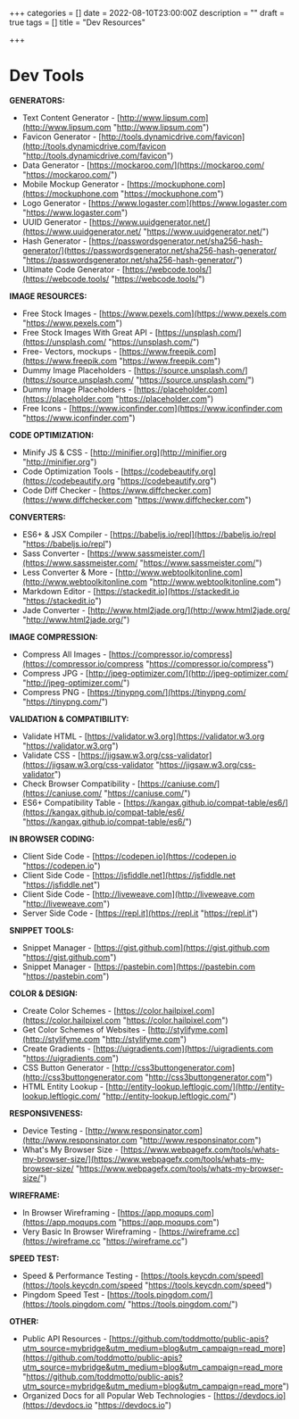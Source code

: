 +++
categories = []
date = 2022-08-10T23:00:00Z
description = ""
draft = true
tags = []
title = "Dev Resources"

+++
# Dev Tools

**GENERATORS:**

* Text Content Generator - [http://www.lipsum.com](http://www.lipsum.com "http://www.lipsum.com")
* Favicon Generator - [http://tools.dynamicdrive.com/favicon](http://tools.dynamicdrive.com/favicon "http://tools.dynamicdrive.com/favicon")
* Data Generator - [https://mockaroo.com/](https://mockaroo.com/ "https://mockaroo.com/")
* Mobile Mockup Generator - [https://mockuphone.com](https://mockuphone.com "https://mockuphone.com")
* Logo Generator - [https://www.logaster.com](https://www.logaster.com "https://www.logaster.com")
* UUID Generator - [https://www.uuidgenerator.net/](https://www.uuidgenerator.net/ "https://www.uuidgenerator.net/")
* Hash Generator - [https://passwordsgenerator.net/sha256-hash-generator/](https://passwordsgenerator.net/sha256-hash-generator/ "https://passwordsgenerator.net/sha256-hash-generator/")
* Ultimate Code Generator - [https://webcode.tools/](https://webcode.tools/ "https://webcode.tools/")

**IMAGE RESOURCES:**

* Free Stock Images - [https://www.pexels.com](https://www.pexels.com "https://www.pexels.com")
* Free Stock Images With Great API - [https://unsplash.com/](https://unsplash.com/ "https://unsplash.com/")
* Free- Vectors, mockups - [https://www.freepik.com](https://www.freepik.com "https://www.freepik.com")
* Dummy Image Placeholders - [https://source.unsplash.com/](https://source.unsplash.com/ "https://source.unsplash.com/")
* Dummy Image Placeholders - [https://placeholder.com](https://placeholder.com "https://placeholder.com")
* Free Icons - [https://www.iconfinder.com](https://www.iconfinder.com "https://www.iconfinder.com")

**CODE OPTIMIZATION:**

* Minify JS & CSS - [http://minifier.org](http://minifier.org "http://minifier.org")
* Code Optimization Tools - [https://codebeautify.org](https://codebeautify.org "https://codebeautify.org")
* Code Diff Checker - [https://www.diffchecker.com](https://www.diffchecker.com "https://www.diffchecker.com")

**CONVERTERS:**

* ES6+ & JSX Compiler - [https://babeljs.io/repl](https://babeljs.io/repl "https://babeljs.io/repl")
* Sass Converter - [https://www.sassmeister.com/](https://www.sassmeister.com/ "https://www.sassmeister.com/")
* Less Converter & More - [http://www.webtoolkitonline.com](http://www.webtoolkitonline.com "http://www.webtoolkitonline.com")
* Markdown Editor - [https://stackedit.io](https://stackedit.io "https://stackedit.io")
* Jade Converter - [http://www.html2jade.org/](http://www.html2jade.org/ "http://www.html2jade.org/")

**IMAGE COMPRESSION:**

* Compress All Images - [https://compressor.io/compress](https://compressor.io/compress "https://compressor.io/compress")
* Compress JPG - [http://jpeg-optimizer.com/](http://jpeg-optimizer.com/ "http://jpeg-optimizer.com/")
* Compress PNG - [https://tinypng.com/](https://tinypng.com/ "https://tinypng.com/")

**VALIDATION & COMPATIBILITY:**

* Validate HTML - [https://validator.w3.org](https://validator.w3.org "https://validator.w3.org")
* Validate CSS - [https://jigsaw.w3.org/css-validator](https://jigsaw.w3.org/css-validator "https://jigsaw.w3.org/css-validator")
* Check Browser Compatibility - [https://caniuse.com/](https://caniuse.com/ "https://caniuse.com/")
* ES6+ Compatibility Table - [https://kangax.github.io/compat-table/es6/](https://kangax.github.io/compat-table/es6/ "https://kangax.github.io/compat-table/es6/")

**IN BROWSER CODING:**

* Client Side Code - [https://codepen.io](https://codepen.io "https://codepen.io")
* Client Side Code - [https://jsfiddle.net](https://jsfiddle.net "https://jsfiddle.net")
* Client Side Code - [http://liveweave.com](http://liveweave.com "http://liveweave.com")
* Server Side Code - [https://repl.it](https://repl.it "https://repl.it")

**SNIPPET TOOLS:**

* Snippet Manager - [https://gist.github.com](https://gist.github.com "https://gist.github.com")
* Snippet Manager - [https://pastebin.com](https://pastebin.com "https://pastebin.com")

**COLOR & DESIGN:**

* Create Color Schemes - [https://color.hailpixel.com](https://color.hailpixel.com "https://color.hailpixel.com")
* Get Color Schemes of Websites - [http://stylifyme.com](http://stylifyme.com "http://stylifyme.com")
* Create Gradients - [https://uigradients.com](https://uigradients.com "https://uigradients.com")
* CSS Button Generator - [http://css3buttongenerator.com](http://css3buttongenerator.com "http://css3buttongenerator.com")
* HTML Entity Lookup - [http://entity-lookup.leftlogic.com/](http://entity-lookup.leftlogic.com/ "http://entity-lookup.leftlogic.com/")

**RESPONSIVENESS:**

* Device Testing - [http://www.responsinator.com](http://www.responsinator.com "http://www.responsinator.com")
* What's My Browser Size - [https://www.webpagefx.com/tools/whats-my-browser-size/](https://www.webpagefx.com/tools/whats-my-browser-size/ "https://www.webpagefx.com/tools/whats-my-browser-size/")

**WIREFRAME:**

* In Browser Wireframing - [https://app.moqups.com](https://app.moqups.com "https://app.moqups.com")
* Very Basic In Browser Wireframing - [https://wireframe.cc](https://wireframe.cc "https://wireframe.cc")

**SPEED TEST:**

* Speed & Performance Testing - [https://tools.keycdn.com/speed](https://tools.keycdn.com/speed "https://tools.keycdn.com/speed")
* Pingdom Speed Test - [https://tools.pingdom.com/](https://tools.pingdom.com/ "https://tools.pingdom.com/")

**OTHER:**

* Public API Resources - [https://github.com/toddmotto/public-apis?utm_source=mybridge&utm_medium=blog&utm_campaign=read_more](https://github.com/toddmotto/public-apis?utm_source=mybridge&utm_medium=blog&utm_campaign=read_more "https://github.com/toddmotto/public-apis?utm_source=mybridge&utm_medium=blog&utm_campaign=read_more")
* Organized Docs for all Popular Web Technologies - [https://devdocs.io](https://devdocs.io "https://devdocs.io")